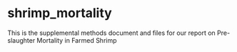 # shrimp_mortality
This is the supplemental methods document and files for our report on Pre-slaughter Mortality in Farmed Shrimp
